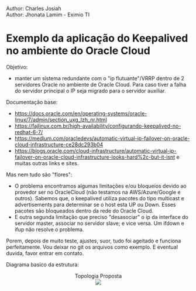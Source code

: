 Author: Charles Josiah<br>
Author: Jhonata Lamim - Eximio TI

# Exemplo da aplicação do Keepalived no ambiente do Oracle Cloud

Objetivo: 
 - manter um sistema redundante com o "ip flutuante"/VRRP dentro de 2 servidores Oracle no ambiente de Oracle Cloud. 
 Para caso tiver a falha do servidor principal o IP seja migrado para o servidor auxiliar.

Documentação base: 
 - https://docs.oracle.com/en/operating-systems/oracle-linux/7/admin/section_uxg_lzh_nr.html
 - https://fajlinux.com.br/high-availability/configurando-keepalived-no-redhat-6-7/<br>
 - https://medium.com/oracledevs/automatic-virtual-ip-failover-on-oracle-cloud-infrastructure-ce28dc293b04
 - https://blogs.oracle.com/cloud-infrastructure/automatic-virtual-ip-failover-on-oracle-cloud-infrastructure-looks-hard%2c-but-it-isnt
e muitas outras links e sites.

Mas nem tudo são "flores": 
 - O problema encontramos algumas limitações e/ou bloqueios devido ao provedor ser no OracleCloud (não testamos na AWS/Azure/Google e outros). Sabemos que, o keepalived utiliza pacotes do tipo multicast e advertisements para determinar se o host esta UP ou Down. Esses pacotes são bloqueados dentro da rede do Oracle Cloud.
 - E outra segunda limitação que preciso "desasociar" o ip da interface do servidor master, associar no servidor slave; e vice versa. Um ifdown e ifup não resolve o problema.

Porem, depois de muito teste, ajustes, suor, tudo foi ageitado e funciona perfeitamente. Vou deixar no git os arquivos como exemplo. E eventual duvida, favor entrar em contato.

Diagrama basico da estrutura: 


<p align="center">
Topologia Proposta<br>
<img src="https://github.com/charles-josiah/">
</p>
